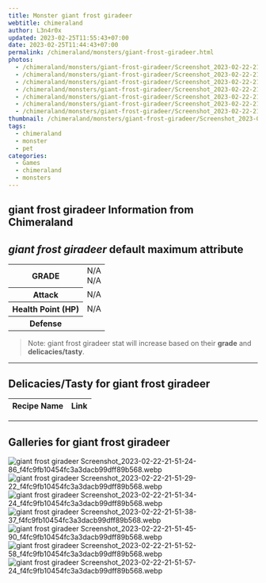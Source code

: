 ```yaml
---
title: Monster giant frost giradeer
webtitle: chimeraland
author: L3n4r0x
updated: 2023-02-25T11:55:43+07:00
date: 2023-02-25T11:44:43+07:00
permalink: /chimeraland/monsters/giant-frost-giradeer.html
photos:
  - /chimeraland/monsters/giant-frost-giradeer/Screenshot_2023-02-22-21-51-24-86_f4fc9fb10454fc3a3dacb99dff89b568.webp
  - /chimeraland/monsters/giant-frost-giradeer/Screenshot_2023-02-22-21-51-29-22_f4fc9fb10454fc3a3dacb99dff89b568.webp
  - /chimeraland/monsters/giant-frost-giradeer/Screenshot_2023-02-22-21-51-34-24_f4fc9fb10454fc3a3dacb99dff89b568.webp
  - /chimeraland/monsters/giant-frost-giradeer/Screenshot_2023-02-22-21-51-38-37_f4fc9fb10454fc3a3dacb99dff89b568.webp
  - /chimeraland/monsters/giant-frost-giradeer/Screenshot_2023-02-22-21-51-45-90_f4fc9fb10454fc3a3dacb99dff89b568.webp
  - /chimeraland/monsters/giant-frost-giradeer/Screenshot_2023-02-22-21-51-52-58_f4fc9fb10454fc3a3dacb99dff89b568.webp
  - /chimeraland/monsters/giant-frost-giradeer/Screenshot_2023-02-22-21-51-57-24_f4fc9fb10454fc3a3dacb99dff89b568.webp
thumbnail: /chimeraland/monsters/giant-frost-giradeer/Screenshot_2023-02-22-21-51-24-86_f4fc9fb10454fc3a3dacb99dff89b568.webp
tags:
  - chimeraland
  - monster
  - pet
categories:
  - Games
  - chimeraland
  - monsters
---
```


<link
  rel="stylesheet"
  href="https://rawcdn.githack.com/dimaslanjaka/Web-Manajemen/870a349/css/bootstrap-5-3-0-alpha3-wrapper.css"
/>
<section id="bootstrap-wrapper">
  <h2>giant frost giradeer Information from Chimeraland</h2>
  <h2 id="attribute"><i>giant frost giradeer</i> default maximum attribute</h2>
  <div class="row">
    <div class="col mb-2">
      <div class="card bg-dark text-light">
        <div class="card-body">
          <table>
            <tr>
              <th>GRADE</th>
              <td>N/A <br />N/A</td>
            </tr>
            <tr>
              <th>Attack</th>
              <td>N/A</td>
            </tr>
            <tr>
              <th>Health Point (HP)</th>
              <td>N/A</td>
            </tr>
            <tr>
              <th>Defense</th>
              <td></td>
            </tr>
          </table>
        </div>
      </div>
    </div>
  </div>
  <blockquote>
    Note: giant frost giradeer stat will increase based on their
    <b>grade</b> and <b>delicacies/tasty</b>.
  </blockquote>
  <hr />
  <h2 id="delicacies">Delicacies/Tasty for giant frost giradeer</h2>
  <div class="card">
    <div class="card-body">
      <div class="table-responsive">
        <table class="table table-striped table-dark">
          <thead>
            <tr>
              <th>Recipe Name</th>
              <th>Link</th>
            </tr>
          </thead>
          <tbody></tbody>
        </table>
      </div>
    </div>
  </div>
  <hr />
  <div id="gallery">
    <h2>Galleries for giant frost giradeer</h2>
    <div class="row">
      <div class="col-lg-6 col-12">
        <img
          src="https://www.webmanajemen.com/chimeraland/monsters/giant-frost-giradeer/Screenshot_2023-02-22-21-51-24-86_f4fc9fb10454fc3a3dacb99dff89b568.webp"
          alt="giant frost giradeer Screenshot_2023-02-22-21-51-24-86_f4fc9fb10454fc3a3dacb99dff89b568.webp"
        />
      </div>
      <div class="col-lg-6 col-12">
        <img
          src="https://www.webmanajemen.com/chimeraland/monsters/giant-frost-giradeer/Screenshot_2023-02-22-21-51-29-22_f4fc9fb10454fc3a3dacb99dff89b568.webp"
          alt="giant frost giradeer Screenshot_2023-02-22-21-51-29-22_f4fc9fb10454fc3a3dacb99dff89b568.webp"
        />
      </div>
      <div class="col-lg-6 col-12">
        <img
          src="https://www.webmanajemen.com/chimeraland/monsters/giant-frost-giradeer/Screenshot_2023-02-22-21-51-34-24_f4fc9fb10454fc3a3dacb99dff89b568.webp"
          alt="giant frost giradeer Screenshot_2023-02-22-21-51-34-24_f4fc9fb10454fc3a3dacb99dff89b568.webp"
        />
      </div>
      <div class="col-lg-6 col-12">
        <img
          src="https://www.webmanajemen.com/chimeraland/monsters/giant-frost-giradeer/Screenshot_2023-02-22-21-51-38-37_f4fc9fb10454fc3a3dacb99dff89b568.webp"
          alt="giant frost giradeer Screenshot_2023-02-22-21-51-38-37_f4fc9fb10454fc3a3dacb99dff89b568.webp"
        />
      </div>
      <div class="col-lg-6 col-12">
        <img
          src="https://www.webmanajemen.com/chimeraland/monsters/giant-frost-giradeer/Screenshot_2023-02-22-21-51-45-90_f4fc9fb10454fc3a3dacb99dff89b568.webp"
          alt="giant frost giradeer Screenshot_2023-02-22-21-51-45-90_f4fc9fb10454fc3a3dacb99dff89b568.webp"
        />
      </div>
      <div class="col-lg-6 col-12">
        <img
          src="https://www.webmanajemen.com/chimeraland/monsters/giant-frost-giradeer/Screenshot_2023-02-22-21-51-52-58_f4fc9fb10454fc3a3dacb99dff89b568.webp"
          alt="giant frost giradeer Screenshot_2023-02-22-21-51-52-58_f4fc9fb10454fc3a3dacb99dff89b568.webp"
        />
      </div>
      <div class="col-lg-6 col-12">
        <img
          src="https://www.webmanajemen.com/chimeraland/monsters/giant-frost-giradeer/Screenshot_2023-02-22-21-51-57-24_f4fc9fb10454fc3a3dacb99dff89b568.webp"
          alt="giant frost giradeer Screenshot_2023-02-22-21-51-57-24_f4fc9fb10454fc3a3dacb99dff89b568.webp"
        />
      </div>
    </div>
  </div>
</section>
